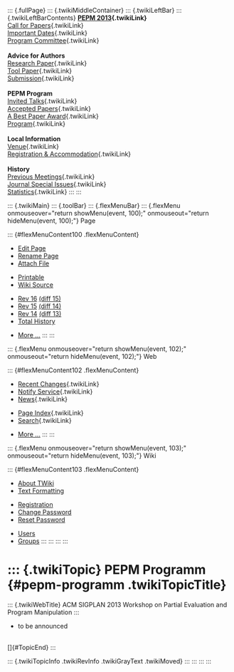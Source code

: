 ::: {.fullPage}
::: {.twikiMiddleContainer}
::: {.twikiLeftBar}
::: {.twikiLeftBarContents}
**[PEPM 2013](WebHome){.twikiLink}**\
[Call for Papers](CallForPapers){.twikiLink}\
[Important Dates](ImportantDates){.twikiLink}\
[Program Committee](ProgramCommittee){.twikiLink}\
\
**Advice for Authors**\
[Research Paper](ResearchPaperAdvice){.twikiLink}\
[Tool Paper](ToolPaperAdvice){.twikiLink}\
[Submission](PaperSubmission){.twikiLink}\
\
**PEPM Program**\
[Invited Talks](InvitedTalks){.twikiLink}\
[Accepted Papers](AcceptedPapers){.twikiLink}\
[A Best Paper Award](ABestPaperAward){.twikiLink}\
[Program](Program){.twikiLink}\
\
**Local Information**\
[Venue](WorkshopVenue){.twikiLink}\
[Registration & Accommodation](RegistrationAndAccomodation){.twikiLink}\
\
**History**\
[Previous Meetings](PreviousMeetings){.twikiLink}\
[Journal Special Issues](SpecialIssues){.twikiLink}\
[Statistics](HistoricalStatistics){.twikiLink}
:::
:::

::: {.twikiMain}
::: {.toolBar}
::: {.flexMenuBar}
::: {.flexMenu onmouseover="return showMenu(event, 100);" onmouseout="return hideMenu(event, 100);"}
Page

::: {#flexMenuContent100 .flexMenuContent}
-   [Edit
    Page](http://www.program-transformation.org/edit/PEPM13/PEPMProgram?t=1536828977)
-   [Rename
    Page](http://www.program-transformation.org/rename/PEPM13/PEPMProgram)
-   [Attach
    File](http://www.program-transformation.org/attach/PEPM13/PEPMProgram)

<!-- -->

-   [Printable](http://www.program-transformation.org/view/PEPM13/PEPMProgram?skin=print.pattern)
-   [Wiki
    Source](http://www.program-transformation.org/view/PEPM13/PEPMProgram?skin=text&raw=on&contenttype=text/plain)

<!-- -->

-   [Rev
    16](http://www.program-transformation.org/view/PEPM13/PEPMProgram?rev=1.16)
    [(diff 15)](http://www.program-transformation.org/rdiff/PEPM13/PEPMProgram?rev1=1.16&rev2=1.15)
-   [Rev
    15](http://www.program-transformation.org/view/PEPM13/PEPMProgram?rev=1.15)
    [(diff 14)](http://www.program-transformation.org/rdiff/PEPM13/PEPMProgram?rev1=1.15&rev2=1.14)
-   [Rev
    14](http://www.program-transformation.org/view/PEPM13/PEPMProgram?rev=1.14)
    [(diff 13)](http://www.program-transformation.org/rdiff/PEPM13/PEPMProgram?rev1=1.14&rev2=1.13)
-   [Total
    History](http://www.program-transformation.org/rdiff/PEPM13/PEPMProgram)

<!-- -->

-   [More
    \...](http://www.program-transformation.org/oops/PEPM13/PEPMProgram?template=oopsmore&param1=1.16&param2=1.16)
:::
:::

::: {.flexMenu onmouseover="return showMenu(event, 102);" onmouseout="return hideMenu(event, 102);"}
Web

::: {#flexMenuContent102 .flexMenuContent}
-   [Recent Changes](WebChanges){.twikiLink}
-   [Notify Service](WebNotify){.twikiLink}
-   [News](WebNews){.twikiLink}

<!-- -->

-   [Page Index](WebIndex){.twikiLink}
-   [Search](WebSearch){.twikiLink}

<!-- -->

-   [More
    \...](http://www.program-transformation.org/oops/PEPM13/PEPMProgram?template=oopsmore&param1=1.16&param2=1.16)
:::
:::

::: {.flexMenu onmouseover="return showMenu(event, 103);" onmouseout="return hideMenu(event, 103);"}
Wiki

::: {#flexMenuContent103 .flexMenuContent}
-   [About
    TWiki](http://www.program-transformation.org/view/TWiki/WebHome)
-   [Text
    Formatting](http://www.program-transformation.org/view/TWiki/TextFormattingRules)

<!-- -->

-   [Registration](http://www.program-transformation.org/view/TWiki/TWikiRegistration)
-   [Change
    Password](http://www.program-transformation.org/view/TWiki/ChangePassword)
-   [Reset
    Password](http://www.program-transformation.org/view/TWiki/ResetPassword)

<!-- -->

-   [Users](http://www.program-transformation.org/view/Main/TWikiUsers)
-   [Groups](http://www.program-transformation.org/view/Main/TWikiGroups)
:::
:::
:::
:::

::: {.twikiTopic}
PEPM Programm {#pepm-programm .twikiTopicTitle}
=============

::: {.twikiWebTitle}
ACM SIGPLAN 2013 Workshop on Partial Evaluation and Program Manipulation
:::

-   to be announced

\
[]{#TopicEnd}
:::

::: {.twikiTopicInfo .twikiRevInfo .twikiGrayText .twikiMoved}
:::
:::
:::
:::
